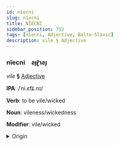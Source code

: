 ```yaml
---
id: nîecni
slug: nîecni
title: NÎECNI
sidebar_position: 752
tags: [nîecni, Adjective, Balto-Slavic]
description: vile § Adjective
---
```


### nîecni&emsp;<span kind="abugida">ƨɟɽ̄ɿƨȷ</span>

*vile* **§** [Adjective](../../tags/Adjective)

**IPA**: /ˈni.ɛt͡ɕ.nɪ/

**Verb**: to be vile/wicked

**Noun**: vileness/wickedness

**Modifier**: vile/wicked

<details>
    <summary>Origin</summary>
    Polish niecny /ˈɲɛ.t͡snɨ/<br/>
    <em>Balto-Slavic Language Family</em>
</details>